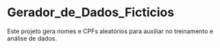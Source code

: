 # Gerador_de_Dados_Ficticios
 Este projeto gera nomes e CPFs aleatórios para auxiliar no treinamento e análise de dados.
